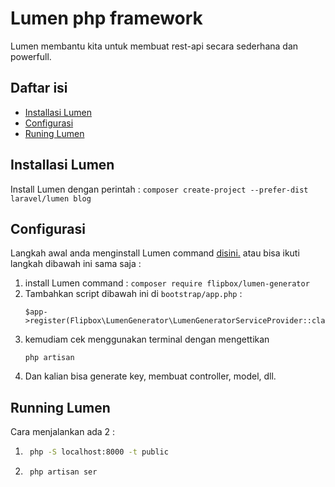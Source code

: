 # Lumen php framework
Lumen membantu kita untuk membuat rest-api secara sederhana dan powerfull.
## Daftar isi
- [Installasi Lumen](#installasi-Lumen)
- [Configurasi](#Configurasi)
- [Runing Lumen](#running-lumen)


## Installasi Lumen
Install Lumen dengan perintah :
```composer create-project --prefer-dist laravel/lumen blog```

## Configurasi
Langkah awal anda menginstall Lumen command [disini.](https://github.com/flipboxstudio/lumen-generator) atau bisa ikuti langkah dibawah ini sama saja :
1. install Lumen command : ```composer require flipbox/lumen-generator ```
2. Tambahkan script dibawah ini di ```bootstrap/app.php``` : 
    ```
    $app->register(Flipbox\LumenGenerator\LumenGeneratorServiceProvider::class);
    ```
3. kemudiam cek menggunakan terminal dengan mengettikan 
    ```
    php artisan
    ```
4. Dan kalian bisa generate key, membuat controller, model, dll.


## Running Lumen

Cara menjalankan ada 2 :
1. ```sh
    php -S localhost:8000 -t public 
    ```
2. ```sh
    php artisan ser
    ```